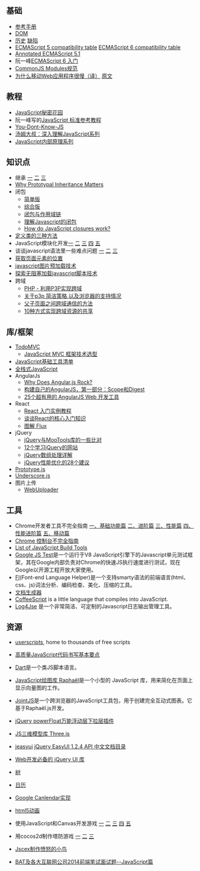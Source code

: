 ## 基础
* [参考手册](http://www.w3school.com.cn/js/js_reference.asp)
* [DOM](http://www.w3.org/DOM/DOMTR)
* [历史](http://www.ruanyifeng.com/blog/2011/06/birth_of_javascript.html) [ 缺陷](http://www.ruanyifeng.com/blog/2011/06/10_design_defects_in_javascript.html)
* [ECMAScript 5 compatibility table](http://kangax.github.io/es5-compat-table/) [ECMAScript 6 compatibility table](http://kangax.github.io/es5-compat-table/es6/)
* [Annotated ECMAScript 5.1](http://es5.github.io/)
* 阮一峰[ECMAScript 6 入门](http://es6.ruanyifeng.com)
* [CommonJS Modules规范](http://www.commonjs.org/specs/modules/1.0/)
* [为什么移动Web应用程序很慢（译）](http://www.cnblogs.com/codemood/p/3213459.html) [原文](http://sealedabstract.com/rants/why-mobile-web-apps-are-slow/)

## 教程
* [JavaScript秘密花园](http://bonsaiden.github.io/JavaScript-Garden/zh/)
* 阮一峰写的[JavaScript 标准参考教程](http://javascript.ruanyifeng.com/)
* [You-Dont-Know-JS](https://github.com/getify/You-Dont-Know-JS)
* [汤姆大叔：深入理解JavaScript系列](http://www.cnblogs.com/TomXu/archive/2011/12/15/2288411.html)
* [JavaScript内部原理系列](https://github.com/trans4fun/posts)

## 知识点
* 继承 [一](http://www.ruanyifeng.com/blog/2011/06/designing_ideas_of_inheritance_mechanism_in_javascript.html) [ 二](http://www.ruanyifeng.com/blog/2010/05/object-oriented_javascript_inheritance.html) [ 三](http://www.ruanyifeng.com/blog/2010/05/object-oriented_javascript_inheritance_continued.html)
* [Why Prototypal Inheritance Matters](http://aaditmshah.github.io/why-prototypal-inheritance-matters/)
* 闭包
    * [简单版](http://www.ruanyifeng.com/blog/2009/08/learning_javascript_closures.html)
    * [综合版](http://www.gracecode.com/archives/2385/)
    * [闭包与作用域链](http://www.cnblogs.com/wickzly/archive/2011/09/04/2166857.html)
    * [理解Javascript的闭包](http://coolshell.cn/articles/6731.html)
    * [How do JavaScript closures work?](http://stackoverflow.com/questions/111102/how-do-javascript-closures-work)
* [定义类的三种方法](http://www.ruanyifeng.com/blog/2012/07/three_ways_to_define_a_javascript_class.html)
* JavaScript模块化开发[一](http://www.feeldesignstudio.com/2013/09/javascript-module-pattern-basics) [二](http://www.feeldesignstudio.com/2013/09/javascript-module-pattern-commonjs) [三](http://www.feeldesignstudio.com/2013/09/javascript-module-pattern-amd) [四](http://www.feeldesignstudio.com/2013/09/javascript-module-pattern-requirejs) [五](http://www.feeldesignstudio.com/2013/10/javascript-module-pattern-further-reading)
* 谈谈javascript语法里一些难点问题 [一](http://blog.jobbole.com/81010/) [二](http://blog.jobbole.com/81011/) [三](http://blog.jobbole.com/81018/)
* [获取页面元素的位置](http://www.ruanyifeng.com/blog/2009/09/find_element_s_position_using_javascript.html)
* [javascript图片预加载技术](http://www.planeart.cn/?p=1121)
* [探索无阻塞加载javascript脚本技术](http://www.cnblogs.com/sharpxiajun/p/4072396.html)
* 跨域
   * [PHP - 利用P3P实现跨域](http://blog.163.com/niuzai369@126/blog/static/3743091520122733733736/)
   * [关于p3p 简洁策略,以及浏览器的支持情况](http://www.cnblogs.com/_franky/archive/2011/03/16/1985954.html)
   * [父子页面之间跨域通信的方法](http://blog.jobbole.com/75036/)
   * [10种方式实现跨域资源的共享](http://www.ued163.com/1800/10%E7%A7%8D%E6%96%B9%E5%BC%8F%E5%AE%9E%E7%8E%B0%E8%B7%A8%E5%9F%9F%E8%B5%84%E6%BA%90%E7%9A%84%E5%85%B1%E4%BA%AB/)

## 库/框架
* [TodoMVC](https://github.com/tastejs/todomvc)
    * [JavaScript MVC 框架技术选型](http://segmentfault.com/a/1190000000379723)
* [JavaScript基础工具清单](http://blog.jobbole.com/64771/)
* [全栈式JavaScript](http://blog.jobbole.com/52745/)
* AngularJs
    * [Why Does Angular.js Rock?](http://angular-tips.com/blog/2013/08/why-does-angular-dot-js-rock/)
    * [构建自己的AngularJS，第一部分：Scope和Digest](http://www.ituring.com.cn/article/39865#)
    * [25个超有用的 AngularJS Web 开发工具](http://www.codeceo.com/article/25-angularjs-web-tools.html) 
* React
    * [React 入门实例教程](http://www.ruanyifeng.com/blog/2015/03/react.html)
    * [谈谈React的核心入门知识](http://wwsun.me/posts/react-getting-started.html)
    * [图解 Flux](http://zhuanlan.zhihu.com/FrontendMagazine/20263396)
* jQuery
    * [jQuery与MooTools库的一些比对](http://www.zhangxinxu.com/wordpress/2011/09/jquery%E4%B8%8Emootools%E5%BA%93%E7%9A%84%E4%B8%80%E4%BA%9B%E6%AF%94%E5%AF%B9/)
    * [12个学习jQuery的网站](http://www.cnblogs.com/lhb25/archive/2011/04/28/2025752.html)
    * [jQuery数组处理详解](http://mrthink.net/jquery-array-eachgrepinarray/)
    * [jQuery性能优化的28个建议](http://blog.csdn.net/youacai/article/details/7308369)
* [Prototype.js](http://www.prototypejs.org/)
* [Underscore.js](http://underscorejs.org/)
* 图片上传
    * [WebUploader](http://fex-team.github.io/webuploader/demo.html)

## 工具
* Chrome开发者工具不完全指南 [一、基础功能篇](http://www.cnblogs.com/constantince/p/4565261.html) [二、进阶篇](http://www.cnblogs.com/constantince/p/4579121.html) [三、性能篇](http://www.cnblogs.com/constantince/p/4585983.html) [四、性能进阶篇](http://www.cnblogs.com/constantince/p/4607497.html) [五、移动篇](http://www.cnblogs.com/constantince/p/4624241.html)
* [Chrome 控制台不完全指南](http://www.cnblogs.com/Wayou/p/chrome-console-tips-and-tricks.html)
* [List of JavaScript Build Tools](https://gist.github.com/callumacrae/9231589)
* [Google JS Test](http://www.oschina.net/p/google-js-test)是一个运行于V8 JavaScript引擎下的Javascript单元测试框架，其在Google内部负责对Chrome的快速JS执行速度进行测试，现在Google以开源工程开放大家使用。
* [Fl](https://github.com/welefen/fl)(Font-end Language Helper)是一个支持smarty语法的前端语言(html、css、js)词法分析、编码检查、美化、压缩的工具。
* [文档生成器](https://code.google.com/p/jsdoc-toolkit/)
* [CoffeeScript](http://jashkenas.github.com/coffee-script/) is a little language that compiles into JavaScript. 
* [Log4Jse](https://github.com/ijse/Log4Jse) 是一个非常简洁、可定制的Javascript日志输出管理工具。

## 资源
* [userscripts](http://userscripts.org/), home to thousands of free scripts 
* [高质量JavaScript代码书写基本要点](http://www.zhangxinxu.com/wordpress/?p=1173)
* [Dart](http://googlecode.blogspot.com/2011/10/dart-language-for-structured-web.html)是一个类JS脚本语言。
* [JavaScript绘图库 Raphaël](http://www.oschina.net/p/raphael)是一个小型的 JavaScript 库，用来简化在页面上显示向量图的工作。
* [JointJS](http://www.oschina.net/p/jointjs)是一个跨浏览器的JavaScript工具包，用于创建完全互动式图表。它基于Raphaël.js开发。
* [jQuery powerFloat万能浮动层下拉层插件](http://www.zhangxinxu.com/wordpress/?p=1328)
* [JS三维模型库 Three.js](http://www.oschina.net/p/threejs)
* [jeasyui](http://jeasyui.com) [jQuery EasyUI 1.2.4 API 中文文档目录](http://www.cnblogs.com/Philoo/archive/2011/11/17/jeasyui_api_index.html)
* [Web开发必备的 jQuery UI 库](http://www.cnblogs.com/lhb25/archive/2012/05/21/the-missing-ui-library-jquery-tools.html)
* [树](http://www.web-delicious.com/jquery-plugins-demo/wdTree/huge-data-tree-sample.htm) 
* [日历](http://www.web-delicious.com/jquery-plugins-demo/wdDatePicker/sample.htm) 
* [Google Canlendar实现](http://www.web-delicious.com/jquery-plugins-demo/wdCalendar/sample.php)
* [html5动画](http://www.createjs.com/#!/TweenJS)

* 使用JavaScript和Canvas开发游戏 [一](http://www.cn-cuckoo.com/2011/08/10/game-development-with-javascript-and-the-canvas-element-2554.html) [二](http://www.cn-cuckoo.com/2011/08/11/game-development-with-javascript-and-the-canvas-element-2-2585.html) [三](http://www.cn-cuckoo.com/2011/08/14/game-development-with-javascript-and-the-canvas-element-3-2604.html) [四](http://www.cn-cuckoo.com/2011/08/15/game-development-with-javascript-and-the-canvas-element-4-2639.html) [五](http://www.cn-cuckoo.com/2011/08/17/game-development-with-javascript-and-the-canvas-element-5-2645.html)
* 用cocos2d制作塔防游戏  [一](http://www.cnblogs.com/andyque/archive/2011/07/10/2102401.html) [二](http://www.cnblogs.com/andyque/archive/2011/07/10/2102407.html) [三](http://www.cnblogs.com/andyque/archive/2011/07/10/2102409.html)
* [Jscex制作愤怒的小鸟](http://www.cnblogs.com/iamzhanglei/archive/2011/08/24/2151473.html)
* [BAT及各大互联网公司2014前端笔试面试题--JavaScript篇](http://www.cnblogs.com/coco1s/p/4029708.html)
